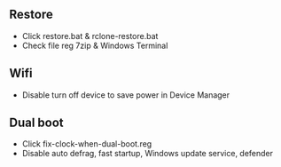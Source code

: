 ## Restore
- Click restore.bat & rclone-restore.bat
- Check file reg 7zip & Windows Terminal

## Wifi
- Disable turn off device to save power in Device Manager

## Dual boot
- Click fix-clock-when-dual-boot.reg
- Disable auto defrag, fast startup, Windows update service, defender
